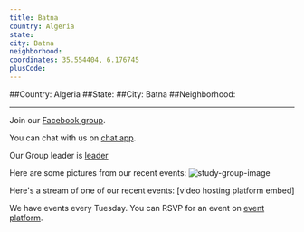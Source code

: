 ```yaml
---
title: Batna
country: Algeria
state: 
city: Batna
neighborhood: 
coordinates: 35.554404, 6.176745
plusCode:
---
```


##Country: Algeria
##State: 
##City: Batna
##Neighborhood: 
*****
Join our [Facebook group](https://www.facebook.com/groups/free.code.camp.batna).

You can chat with us on [chat app]().

Our Group leader is [leader]()

Here are some pictures from our recent events:
![study-group-image](https://scontent-dft4-2.xx.fbcdn.net/v/t31.0-8/13522992_1080864095329684_3444675011094964176_o.jpg?oh=fe5a87b78f1d05bdc87a946019a80d55&oe=59524358)

Here's a stream of one of our recent events:
[video hosting platform embed]

We have events every Tuesday. You can RSVP for an event on [event platform]().

